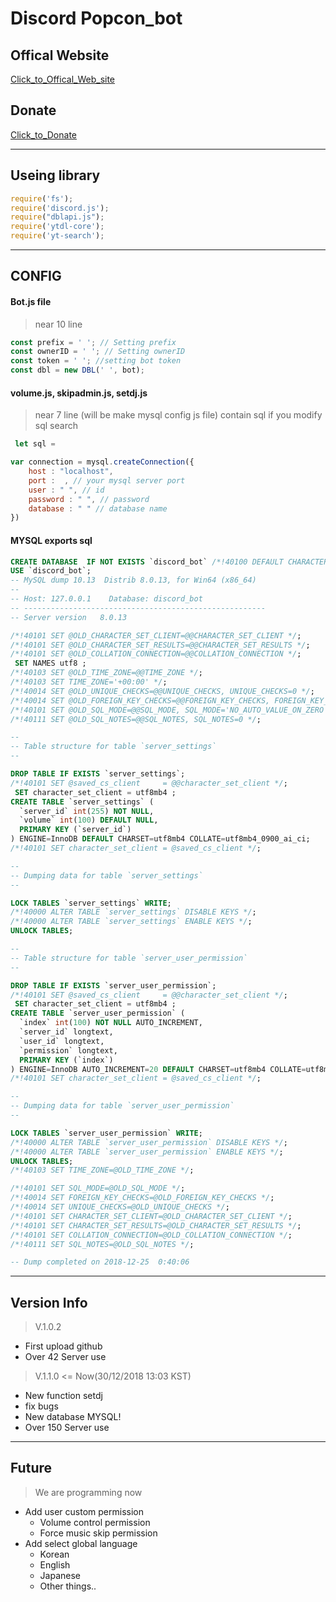 # Discord Popcon_bot

## Offical Website
  [Click_to_Offical_Web_site](http://popconbot.dothome.co.kr/)
## Donate
  [Click_to_Donate](https://www.paypal.me/popconbot)

  <!-- ![Alt text](https://user-images.githubusercontent.com/23352518/50390680-88dcf800-077d-11e9-99bc-091542c4d2a7.png) -->

***
## Useing library
```javascript
require('fs');
require('discord.js');
require("dblapi.js");
require('ytdl-core');
require('yt-search');
```
***
## CONFIG
#### Bot.js file
> near 10 line
```javascript
const prefix = ' '; // Setting prefix
const ownerID = ' '; // Setting ownerID
const token = ' '; //setting bot token
const dbl = new DBL(' ', bot);
```
#### volume.js, skipadmin.js, setdj.js
> near 7 line (will be make mysql config js file)
contain sql if you modify sql search
```javascript
 let sql =
```

```javascript
var connection = mysql.createConnection({
    host : "localhost",
    port :  , // your mysql server port
    user : " ", // id
    password : " ", // password
    database : " " // database name
})
```

#### MYSQL exports sql
```sql
CREATE DATABASE  IF NOT EXISTS `discord_bot` /*!40100 DEFAULT CHARACTER SET utf8mb4 COLLATE utf8mb4_0900_ai_ci */;
USE `discord_bot`;
-- MySQL dump 10.13  Distrib 8.0.13, for Win64 (x86_64)
--
-- Host: 127.0.0.1    Database: discord_bot
-- ------------------------------------------------------
-- Server version	8.0.13

/*!40101 SET @OLD_CHARACTER_SET_CLIENT=@@CHARACTER_SET_CLIENT */;
/*!40101 SET @OLD_CHARACTER_SET_RESULTS=@@CHARACTER_SET_RESULTS */;
/*!40101 SET @OLD_COLLATION_CONNECTION=@@COLLATION_CONNECTION */;
 SET NAMES utf8 ;
/*!40103 SET @OLD_TIME_ZONE=@@TIME_ZONE */;
/*!40103 SET TIME_ZONE='+00:00' */;
/*!40014 SET @OLD_UNIQUE_CHECKS=@@UNIQUE_CHECKS, UNIQUE_CHECKS=0 */;
/*!40014 SET @OLD_FOREIGN_KEY_CHECKS=@@FOREIGN_KEY_CHECKS, FOREIGN_KEY_CHECKS=0 */;
/*!40101 SET @OLD_SQL_MODE=@@SQL_MODE, SQL_MODE='NO_AUTO_VALUE_ON_ZERO' */;
/*!40111 SET @OLD_SQL_NOTES=@@SQL_NOTES, SQL_NOTES=0 */;

--
-- Table structure for table `server_settings`
--

DROP TABLE IF EXISTS `server_settings`;
/*!40101 SET @saved_cs_client     = @@character_set_client */;
 SET character_set_client = utf8mb4 ;
CREATE TABLE `server_settings` (
  `server_id` int(255) NOT NULL,
  `volume` int(100) DEFAULT NULL,
  PRIMARY KEY (`server_id`)
) ENGINE=InnoDB DEFAULT CHARSET=utf8mb4 COLLATE=utf8mb4_0900_ai_ci;
/*!40101 SET character_set_client = @saved_cs_client */;

--
-- Dumping data for table `server_settings`
--

LOCK TABLES `server_settings` WRITE;
/*!40000 ALTER TABLE `server_settings` DISABLE KEYS */;
/*!40000 ALTER TABLE `server_settings` ENABLE KEYS */;
UNLOCK TABLES;

--
-- Table structure for table `server_user_permission`
--

DROP TABLE IF EXISTS `server_user_permission`;
/*!40101 SET @saved_cs_client     = @@character_set_client */;
 SET character_set_client = utf8mb4 ;
CREATE TABLE `server_user_permission` (
  `index` int(100) NOT NULL AUTO_INCREMENT,
  `server_id` longtext,
  `user_id` longtext,
  `permission` longtext,
  PRIMARY KEY (`index`)
) ENGINE=InnoDB AUTO_INCREMENT=20 DEFAULT CHARSET=utf8mb4 COLLATE=utf8mb4_0900_ai_ci;
/*!40101 SET character_set_client = @saved_cs_client */;

--
-- Dumping data for table `server_user_permission`
--

LOCK TABLES `server_user_permission` WRITE;
/*!40000 ALTER TABLE `server_user_permission` DISABLE KEYS */;
/*!40000 ALTER TABLE `server_user_permission` ENABLE KEYS */;
UNLOCK TABLES;
/*!40103 SET TIME_ZONE=@OLD_TIME_ZONE */;

/*!40101 SET SQL_MODE=@OLD_SQL_MODE */;
/*!40014 SET FOREIGN_KEY_CHECKS=@OLD_FOREIGN_KEY_CHECKS */;
/*!40014 SET UNIQUE_CHECKS=@OLD_UNIQUE_CHECKS */;
/*!40101 SET CHARACTER_SET_CLIENT=@OLD_CHARACTER_SET_CLIENT */;
/*!40101 SET CHARACTER_SET_RESULTS=@OLD_CHARACTER_SET_RESULTS */;
/*!40101 SET COLLATION_CONNECTION=@OLD_COLLATION_CONNECTION */;
/*!40111 SET SQL_NOTES=@OLD_SQL_NOTES */;

-- Dump completed on 2018-12-25  0:40:06

```
***
## Version Info
> V.1.0.2
  * First upload github
  * Over 42 Server use
> V.1.1.0 <= Now(30/12/2018 13:03 KST)
  * New function setdj
  * fix bugs
  * New database MYSQL!
  * Over 150 Server use
***
## Future
> We are programming now
  * Add user custom permission
    * Volume control permission
    * Force music skip permission
  * Add select global language
    * Korean
    * English
    * Japanese
    * Other things..

